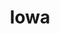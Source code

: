 ---
title: "Iowa"
hashtag: iowa
borders:
  - Illinois
  - Missouri
  - Minnesota
  - Mississippi River
  - Nebraska
  - South Dakota
  - Wisconsin
cities:
  - Epworth
layout: hashtag
subdivision-of:
  - United States
tags:
  - State
  - United States
---